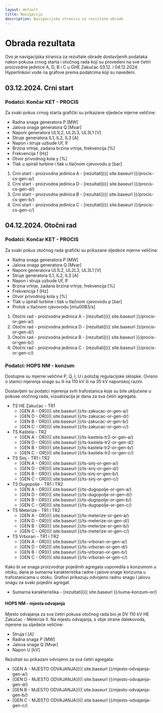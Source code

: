 ```yaml
---
layout: default
title: Navigacija
description: Navigacijska stranica za rezultate obrade
---
```


# Obrada rezultata

Ovo je navigacijska stranica za rezultate obrade dostavljenih podataka nakon pokusa
crnog starta i otočnog rada koji su provedeni na sve četiri proizvodne jedinice A, D, B i C u GHE Zakučac
03.12. i 04.12.2024. Hyperlinkovi vode na grafove prema podatcima koji su navedeni. 

## 03.12.2024. Crni start

### Podatci: Končar KET - PROCIS
Za svaki pokus crnog starta grafički su prikazane sljedeće mjerne veličine:
* Radna snaga generatora P [MW\]
* Jalova snaga generatora Q [Mvar\]
* Naponi generatora UL1L2, UL2L3, UL3L1 \[V\]
* Struje generatora IL1, IL2, IL3 \[A\]
* Napon i struja uzbude Uf, If
* Brzina vrtnje, zadana brzina vrtnje, frekvencija \[%\]
* Frekvencija f \[Hz\]
* Otvor privodnog kola y \[%]
* Tlak u spirali turbine i tlak u tlačnom cjevovodu p \[bar\]


1. Crni start - proizvodna jedinica A - [rezultati]({{ site.baseurl }}/procis-cs-gen-a/)
2. Crni start - proizvodna jedinica D - [rezultati]({{ site.baseurl }}/procis-cs-gen-d/)
3. Crni start - proizvodna jedinica B - [rezultati]({{ site.baseurl }}/procis-cs-gen-b/)
4. Crni start - proizvodna jedinica C - [rezultati]({{ site.baseurl }}/procis-cs-gen-c/)

## 04.12.2024. Otočni rad

### Podatci: Končar KET - PROCIS
Za svaki pokus otočnog rada grafički su prikazane sljedeće mjerne veličine:
* Radna snaga generatora P [MW\]
* Jalova snaga generatora Q [Mvar\]
* Naponi generatora UL1L2, UL2L3, UL3L1 \[V\]
* Struje generatora IL1, IL2, IL3 \[A\]
* Napon i struja uzbude Uf, If 
* Brzina vrtnje, zadana brzina vrtnje, frekvencija \[%\]
* Frekvencija f \[Hz\]
* Otvor privodnog kola y \[%]
* Tlak u spirali turbine i tlak u tlačnom cjevovodu p \[bar\]
* Protok u tlačnom cjevovodu \[m\u00B3/s]

1. Otočni rad - proizvodna jedinica A - [rezultati]({{ site.baseurl }}/procis-or-gen-a/)
2. Otočni rad - proizvodna jedinica D - [rezultati]({{ site.baseurl }}/procis-or-gen-d/)
3. Otočni rad - proizvodna jedinica B - [rezultati]({{ site.baseurl }}/procis-or-gen-b/)
4. Otočni rad - proizvodna jedinica C - [rezultati]({{ site.baseurl }}/procis-or-gen-c/)

### Podatci: HOPS NM - konzum
Dostupne su mjerne veličine P, Q, I, U i položaj regulacijske sklopke. 
Ovisno o stanici mjerenja snage su ili na 110 kV ili na 35 kV naponskoj razini.

Dostavljeni su podatci mjerenja svih trafostanica koje su bile uključene u pokuse otočnog rada, vizualizacija je dana za sva četiri agregata.
 
* TS HE Zakučac - TR1
    * [GEN A - OR]({{ site.baseurl }}/ts-zakucac-or-gen-a/)
    * [GEN D - OR]({{ site.baseurl }}/ts-zakucac-or-gen-d/)
    * [GEN B - OR]({{ site.baseurl }}/ts-zakucac-or-gen-b/)
    * [GEN C - OR]({{ site.baseurl }}/ts-zakucac-or-gen-c/)     
* TS Kaštela - TR2 
    * [GEN A - OR]({{ site.baseurl }}/ts-kastela-tr2-or-gen-a/)
    * [GEN D - OR]({{ site.baseurl }}/ts-kastela-tr2-or-gen-d/)
    * [GEN B - OR]({{ site.baseurl }}/ts-kastela-tr2-or-gen-b/)
    * [GEN C - OR]({{ site.baseurl }}/ts-kastela-tr2-or-gen-c/)
* TS Sinj - TR1 i TR2
    * [GEN A - OR]({{ site.baseurl }}/ts-sinj-or-gen-a/)
    * [GEN D - OR]({{ site.baseurl }}/ts-sinj-or-gen-d/)
    * [GEN B - OR]({{ site.baseurl }}/ts-sinj-or-gen-b/)
    * [GEN C - OR]({{ site.baseurl }}/ts-sinj-or-gen-c/)
* TS Dugopolje - TR1 i TR2
    * [GEN A - OR]({{ site.baseurl }}/ts-dugopolje-or-gen-a/)
    * [GEN D - OR]({{ site.baseurl }}/ts-dugopolje-or-gen-d/)
    * [GEN B - OR]({{ site.baseurl }}/ts-dugopolje-or-gen-b/)
    * [GEN C - OR]({{ site.baseurl }}/ts-dugopolje-or-gen-c/)
* TS Meterize - TR1 i TR2
    * [GEN A - OR]({{ site.baseurl }}/ts-meterize-or-gen-a/)
    * [GEN D - OR]({{ site.baseurl }}/ts-meterize-or-gen-d/)
    * [GEN B - OR]({{ site.baseurl }}/ts-meterize-or-gen-b/)
    * [GEN C - OR]({{ site.baseurl }}/ts-meterize-or-gen-c/)
* TS Vrboran - TR1 i TR2
    * [GEN A - OR]({{ site.baseurl }}/ts-vrboran-or-gen-a/)
    * [GEN D - OR]({{ site.baseurl }}/ts-vrboran-or-gen-d/)
    * [GEN B - OR]({{ site.baseurl }}/ts-vrboran-or-gen-b/)
    * [GEN C - OR]({{ site.baseurl }}/ts-vrboran-or-gen-c/)

Kako bi se snaga proizvodnje pojedinih agregata usporedila s konzumom u otoku, 
dana je sumarna karakteristika radne i jalove snage konzuma u trafostanicama u otoku.
Grafovi prikazuju odvojeno radnu snagu i jalovu snagu za svaki pojedini agregat.

* Sumarna karakteristika - [rezultati]({{ site.baseurl }}/suma-konzum-or/)

#### HOPS NM - mjesta odvajanja

Mjesto odvajanja za sva četiri pokusa otočnog rada bio je DV 110 kV HE Zakučac - Meterize II.
Na mjestu odvajanja, s obje strane dalekovoda, mjerene su sljedeće veličine:
* Struja I [A\]
* Radna snaga P [MW\]
* Jalova snaga Q \[Mvar\]
* Napon U \[kV\]

Rezultati su prikazani odvojeno za sva četiri agregata:
* [GEN A - MJESTO ODVAJANJA]({{ site.baseurl }}/mjesto-odvajanja-gen-a/)
* [GEN D - MJESTO ODVAJANJA]({{ site.baseurl }}/mjesto-odvajanja-gen-d/)
* [GEN B - MJESTO ODVAJANJA]({{ site.baseurl }}/mjesto-odvajanja-gen-b/)
* [GEN C - MJESTO ODVAJANJA]({{ site.baseurl }}/mjesto-odvajanja-gen-c/)



